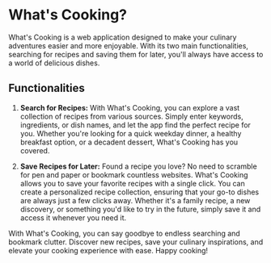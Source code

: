 # What's Cooking?

What's Cooking is a web application designed to make your culinary adventures easier and more enjoyable. With its two main functionalities, searching for recipes and saving them for later, you'll always have access to a world of delicious dishes.

## Functionalities

1. **Search for Recipes:** With What's Cooking, you can explore a vast collection of recipes from various sources. Simply enter keywords, ingredients, or dish names, and let the app find the perfect recipe for you. Whether you're looking for a quick weekday dinner, a healthy breakfast option, or a decadent dessert, What's Cooking has you covered.

2. **Save Recipes for Later:** Found a recipe you love? No need to scramble for pen and paper or bookmark countless websites. What's Cooking allows you to save your favorite recipes with a single click. You can create a personalized recipe collection, ensuring that your go-to dishes are always just a few clicks away. Whether it's a family recipe, a new discovery, or something you'd like to try in the future, simply save it and access it whenever you need it.

With What's Cooking, you can say goodbye to endless searching and bookmark clutter. Discover new recipes, save your culinary inspirations, and elevate your cooking experience with ease. Happy cooking!
